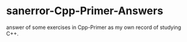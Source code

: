 # sanerror-Cpp-Primer-Answers
answer of some exercises in Cpp-Primer as my own record of studying C++.